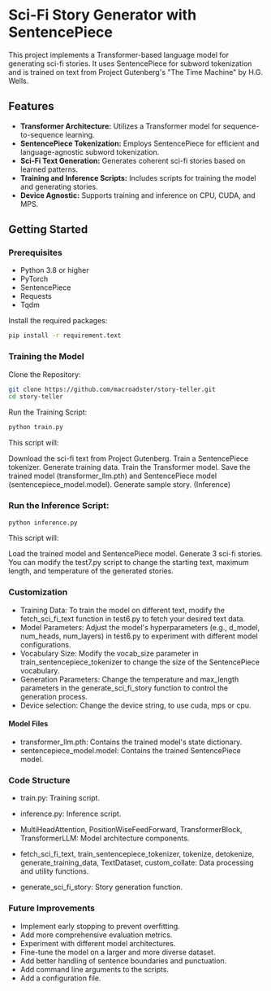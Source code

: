 # Sci-Fi Story Generator with SentencePiece

This project implements a Transformer-based language model for generating sci-fi stories. It uses SentencePiece for subword tokenization and is trained on text from Project Gutenberg's "The Time Machine" by H.G. Wells.

## Features

* **Transformer Architecture:** Utilizes a Transformer model for sequence-to-sequence learning.
* **SentencePiece Tokenization:** Employs SentencePiece for efficient and language-agnostic subword tokenization.
* **Sci-Fi Text Generation:** Generates coherent sci-fi stories based on learned patterns.
* **Training and Inference Scripts:** Includes scripts for training the model and generating stories.
* **Device Agnostic:** Supports training and inference on CPU, CUDA, and MPS.

## Getting Started

### Prerequisites

* Python 3.8 or higher
* PyTorch
* SentencePiece
* Requests
* Tqdm

Install the required packages:

```bash
pip install -r requirement.text
```

### Training the Model

Clone the Repository:

```bash
git clone https://github.com/macroadster/story-teller.git
cd story-teller
```

Run the Training Script:

```bash
python train.py
```

This script will:

  Download the sci-fi text from Project Gutenberg.
  Train a SentencePiece tokenizer.
  Generate training data.
  Train the Transformer model.
  Save the trained model (transformer_llm.pth) and SentencePiece model (sentencepiece_model.model).
  Generate sample story. (Inference)

### Run the Inference Script:

```bash
python inference.py
```

This script will:

  Load the trained model and SentencePiece model.
  Generate 3 sci-fi stories.
  You can modify the test7.py script to change the starting text, maximum length, and temperature of the generated stories.

### Customization

* Training Data: To train the model on different text, modify the fetch_sci_fi_text function in test6.py to fetch your desired text data.
* Model Parameters: Adjust the model's hyperparameters (e.g., d_model, num_heads, num_layers) in test6.py to experiment with different model configurations.
* Vocabulary Size: Modify the vocab_size parameter in train_sentencepiece_tokenizer to change the size of the SentencePiece vocabulary.
* Generation Parameters: Change the temperature and max_length parameters in the generate_sci_fi_story function to control the generation process.
* Device selection: Change the device string, to use cuda, mps or cpu.

#### Model Files

* transformer_llm.pth: Contains the trained model's state dictionary.
* sentencepiece_model.model: Contains the trained SentencePiece model.

### Code Structure

* train.py: Training script.
* inference.py: Inference script.

* MultiHeadAttention, PositionWiseFeedForward, TransformerBlock, TransformerLLM: Model architecture components.
* fetch_sci_fi_text, train_sentencepiece_tokenizer, tokenize, detokenize, generate_training_data, TextDataset, custom_collate: Data processing and utility functions.
* generate_sci_fi_story: Story generation function.

### Future Improvements

* Implement early stopping to prevent overfitting.
* Add more comprehensive evaluation metrics.
* Experiment with different model architectures.
* Fine-tune the model on a larger and more diverse dataset.
* Add better handling of sentence boundaries and punctuation.
* Add command line arguments to the scripts.
* Add a configuration file.
